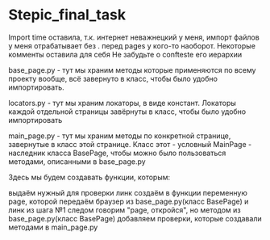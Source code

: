 # Stepic_final_task
Import time оставила, т.к. интернет неважнецкий у меня, импорт файлов у меня отрабатывает без . перед pages у кого-то наоборот.
Некоторые комменты оставила для себя 
Не забудьте о confteste  его иерархии


base_page.py - тут мы храним методы которые применяются по всему проекту вообще, всё завернуто в класс, чтобы было удобно импортировать.

locators.py - тут мы храним локаторы, в виде констант. Локаторы каждой отдельной страницы завёрнуты в класс, чтобы было удобно импортировать

main_page.py - тут мы храним методы по конкретной странице, завернутые в класс этой странице. Класс этот - условный MainPage - наследник класса BasePage, чтобы можно было пользоваться методами, описанными в base_page.py


Здесь мы будем создавать функции, которым:

выдаём нужный для проверки линк
создаём в функции переменную page, которой передаём браузер из base_page.py(класс BasePage) и линк из шага №1
следом говорим "page, откройся", но методом из base_page.py(класс BasePage)
добавляем проверки, которые создавали методами в main_page.py
